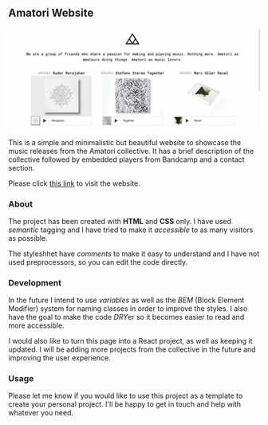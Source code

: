 ## Amatori Website

![Demo](demo/demo.gif)

This is a simple and minimalistic but beautiful website to showcase the music releases from the Amatori collective. It has a brief description of the collective followed by embedded players from Bandcamp and a contact section.

Please click [this link](http://amatori.net/) to visit the website.

### About
The project has been created with **HTML** and **CSS** only. I have used *semantic* tagging and I have tried to make it *accessible* to as many visitors as possible.

The styleshhet have *comments* to make it easy to understand and I have not used preprocessors, so you can edit the code directly.

### Development
In the future I intend to use *variables* as well as the *BEM* (Block Element Modifier) system for naming classes in order to improve the styles. I also have the goal to make the code *DRY*er so it becomes easier to read and more accessible.

I would also like to turn this page into a React project, as well as keeping it updated. I will be adding more projects from the collective in the future and improving the user experience.

### Usage
Please let me know if you would like to use this project as a template to create your personal project. I'll be happy to get in touch and help with whatever you need.
